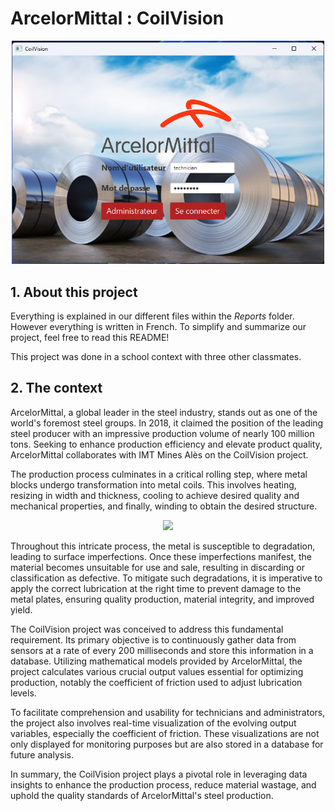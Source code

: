 # ArcelorMittal : CoilVision 


<div id="description" align = "center">
  <img src="Screenshot_CoilVision.png" width="500">
</div>

## **1. About this project**

Everything is explained in our different files within the *Reports* folder. However everything is written in French. To simplify and summarize our project, feel free to read this README!

This project was done in a school context with three other classmates.

## **2. The context**

ArcelorMittal, a global leader in the steel industry, stands out as one of the world's foremost steel groups. In 2018, it claimed the position of the leading steel producer with an impressive production volume of nearly 100 million tons. Seeking to enhance production efficiency and elevate product quality, ArcelorMittal collaborates with IMT Mines Alès on the CoilVision project.

The production process culminates in a critical rolling step, where metal blocks undergo transformation into metal coils. This involves heating, resizing in width and thickness, cooling to achieve desired quality and mechanical properties, and finally, winding to obtain the desired structure.

<div id="process" align = "center">
  <img src="https://user-images.githubusercontent.com/105392989/176406142-c3d0fce8-721c-4c57-b55e-0988d548e073.png" width="900">
</div>

Throughout this intricate process, the metal is susceptible to degradation, leading to surface imperfections. Once these imperfections manifest, the material becomes unsuitable for use and sale, resulting in discarding or classification as defective. To mitigate such degradations, it is imperative to apply the correct lubrication at the right time to prevent damage to the metal plates, ensuring quality production, material integrity, and improved yield.

The CoilVision project was conceived to address this fundamental requirement. Its primary objective is to continuously gather data from sensors at a rate of every 200 milliseconds and store this information in a database. Utilizing mathematical models provided by ArcelorMittal, the project calculates various crucial output values essential for optimizing production, notably the coefficient of friction used to adjust lubrication levels.

To facilitate comprehension and usability for technicians and administrators, the project also involves real-time visualization of the evolving output variables, especially the coefficient of friction. These visualizations are not only displayed for monitoring purposes but are also stored in a database for future analysis.

In summary, the CoilVision project plays a pivotal role in leveraging data insights to enhance the production process, reduce material wastage, and uphold the quality standards of ArcelorMittal's steel production.
